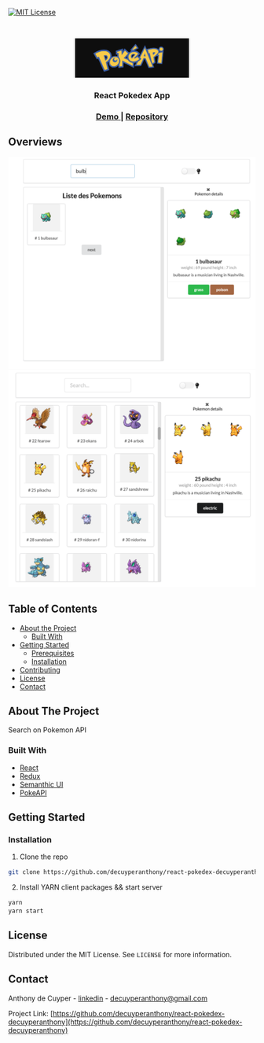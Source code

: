 

[![MIT License][license-shield]][license-url]



<!-- PROJECT LOGO -->
<br />
<p align="center">
  <a href="https://github.com/othneildrew/Best-README-Template">
    <img src=".github/img/pokeapi.png" alt="Logo" width="auto" height="80">
  </a>

  <h3 align="center">React Pokedex App</h3>

  <div align="center">
  <h3>
    <a href="https://anthonydecuypersearchonpokemonapi.netlify.app/">
      Demo
    </a>
    <span> | </span>
    <a href="https://github.com/decuyperanthony/portefolio-react">
      Repository
    </a>
  </h3>
</div>

## Overviews
<img src=".github/img/overview1.png" alt="Logo" width="auto" >
<img src=".github/img/overview2.png" alt="Logo" width="auto" >



<!-- TABLE OF CONTENTS -->
## Table of Contents


* [About the Project](#about-the-project)
  * [Built With](#built-with)
* [Getting Started](#getting-started)
  * [Prerequisites](#prerequisites)
  * [Installation](#installation)
* [Contributing](#contributing)
* [License](#license)
* [Contact](#contact)



<!-- ABOUT THE PROJECT -->
## About The Project
Search on Pokemon API

### Built With

* [React](https://fr.reactjs.org/)
* [Redux](https://redux.js.org/)
* [Semanthic UI](https://semantic-ui.com/)
* [PokeAPI](https://pokeapi.co/)



<!-- GETTING STARTED -->
## Getting Started


### Installation

1. Clone the repo
```sh
git clone https://github.com/decuyperanthony/react-pokedex-decuyperanthony
```

2. Install YARN client packages && start server
```sh
yarn
yarn start
```




<!-- LICENSE -->
## License

Distributed under the MIT License. See `LICENSE` for more information.



<!-- CONTACT -->
## Contact

Anthony de Cuyper - [linkedin](https://www.linkedin.com/in/anthony-de-cuyper/) - decuyperanthony@gmail.com

Project Link: [https://github.com/decuyperanthony/react-pokedex-decuyperanthony](https://github.com/decuyperanthony/react-pokedex-decuyperanthony)






<!-- MARKDOWN LINKS & IMAGES -->
<!-- https://www.markdownguide.org/basic-syntax/#reference-style-links -->
[contributors-shield]: https://img.shields.io/github/contributors/othneildrew/Best-README-Template.svg?style=flat-square
[contributors-url]: https://github.com/othneildrew/Best-README-Template/graphs/contributors
[forks-shield]: https://img.shields.io/github/forks/othneildrew/Best-README-Template.svg?style=flat-square
[forks-url]: https://github.com/othneildrew/Best-README-Template/network/members
[stars-shield]: https://img.shields.io/github/stars/othneildrew/Best-README-Template.svg?style=flat-square
[stars-url]: https://github.com/othneildrew/Best-README-Template/stargazers
[issues-shield]: https://img.shields.io/github/issues/othneildrew/Best-README-Template.svg?style=flat-square
[issues-url]: https://github.com/othneildrew/Best-README-Template/issues
[license-shield]: https://img.shields.io/github/license/othneildrew/Best-README-Template.svg?style=flat-square
[license-url]: https://github.com/othneildrew/Best-README-Template/blob/master/LICENSE.txt
[linkedin-shield]: https://img.shields.io/badge/-LinkedIn-black.svg?style=flat-square&logo=linkedin&colorB=555
[linkedin-url]: https://linkedin.com/in/othneildrew
[product-screenshot]: images/screenshot.png